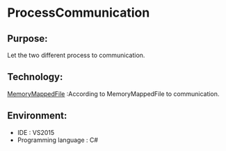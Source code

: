 # ProcessCommunication
## Purpose:
Let the two different process to communication.
## Technology:
[MemoryMappedFile](https://docs.microsoft.com/en-us/dotnet/api/system.io.memorymappedfiles.memorymappedfile?view=net-5.0 "Title") :According to MemoryMappedFile to communication.
## Environment:
* IDE : VS2015 
* Programming language : C#
